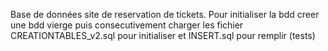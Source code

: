 
Base de données site de reservation de tickets. Pour initialiser la bdd creer une bdd vierge puis consecutivement charger les fichier CREATIONTABLES_v2.sql pour initialiser et INSERT.sql pour remplir (tests)